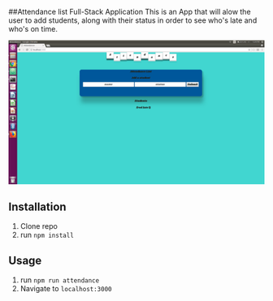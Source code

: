 ##Attendance list Full-Stack Application
 This is an App that will alow the user to add students, along with their status in order to see who's late and who's on time.

![Attendance](/attendance-list.png)

## Installation

1. Clone repo
2. run `npm install`

## Usage

1. run `npm run attendance`
2. Navigate to `localhost:3000`
